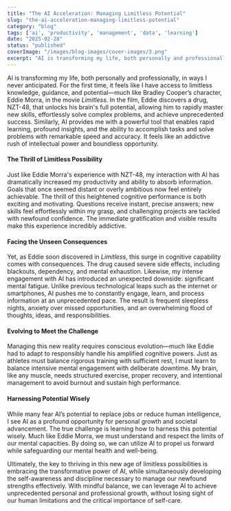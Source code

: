 ```yaml
---
title: "The AI Acceleration: Managing Limitless Potential"
slug: "the-ai-acceleration-managing-limitless-potential"
category: "blog"
tags: ['ai', 'productivity', 'management', 'data', 'learning']
date: "2025-02-28"
status: "published"
coverImage: "/images/blog-images/cover-images/3.png"
excerpt: "AI is transforming my life, both personally and professionally, in ways I never anticipated. For the first time, it feels like I have access to limitless knowledge, guidance, and potential—much lik..."
---
```


AI is transforming my life, both personally and professionally, in ways I never anticipated. For the first time, it feels like I have access to limitless knowledge, guidance, and potential—much like Bradley Cooper’s character, Eddie Morra, in the movie *Limitless.* In the film, Eddie discovers a drug, NZT-48, that unlocks his brain's full potential, allowing him to rapidly master new skills, effortlessly solve complex problems, and achieve unprecedented success. Similarly, AI provides me with a powerful tool that enables rapid learning, profound insights, and the ability to accomplish tasks and solve problems with remarkable speed and accuracy. It feels like an addictive rush of intellectual power and boundless opportunity.

#### The Thrill of Limitless Possibility

Just like Eddie Morra's experience with NZT-48, my interaction with AI has dramatically increased my productivity and ability to absorb information. Goals that once seemed distant or overly ambitious now feel entirely achievable. The thrill of this heightened cognitive performance is both exciting and motivating. Questions receive instant, precise answers; new skills feel effortlessly within my grasp, and challenging projects are tackled with newfound confidence. The immediate gratification and visible results make this experience incredibly addictive.

#### Facing the Unseen Consequences

Yet, as Eddie soon discovered in *Limitless*, this surge in cognitive capability comes with consequences. The drug caused severe side effects, including blackouts, dependency, and mental exhaustion. Likewise, my intense engagement with AI has introduced an unexpected downside: significant mental fatigue. Unlike previous technological leaps such as the internet or smartphones, AI pushes me to constantly engage, learn, and process information at an unprecedented pace. The result is frequent sleepless nights, anxiety over missed opportunities, and an overwhelming flood of thoughts, ideas, and responsibilities.

#### Evolving to Meet the Challenge

Managing this new reality requires conscious evolution—much like Eddie had to adapt to responsibly handle his amplified cognitive powers. Just as athletes must balance rigorous training with sufficient rest, I must learn to balance intensive mental engagement with deliberate downtime. My brain, like any muscle, needs structured exercise, proper recovery, and intentional management to avoid burnout and sustain high performance.

#### Harnessing Potential Wisely

While many fear AI’s potential to replace jobs or reduce human intelligence, I see AI as a profound opportunity for personal growth and societal advancement. The true challenge is learning how to harness this potential wisely. Much like Eddie Morra, we must understand and respect the limits of our mental capacities. By doing so, we can utilize AI to propel us forward while safeguarding our mental health and well-being.

Ultimately, the key to thriving in this new age of limitless possibilities is embracing the transformative power of AI, while simultaneously developing the self-awareness and discipline necessary to manage our newfound strengths effectively. With mindful balance, we can leverage AI to achieve unprecedented personal and professional growth, without losing sight of our human limitations and the critical importance of self-care.



